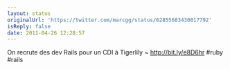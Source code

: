 ```yaml
---
layout: status
originalUrl: 'https://twitter.com/marcgg/status/62855683430817792'
isReply: false
date: 2011-04-26 12:28:57
---
```


On recrute des dev Rails pour un CDI à Tigerlily ~ http://bit.ly/e8D6hr #ruby #rails
